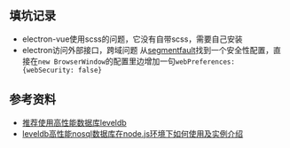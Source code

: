 ## 填坑记录
* electron-vue使用scss的问题，它没有自带scss，需要自己安装
* electron访问外部接口，跨域问题
  从[segmentfault](https://segmentfault.com/a/1190000012030202)找到一个安全性配置，直接在`new BrowserWindow`的配置里边增加一句`webPreferences: {webSecurity: false}`

## 参考资料
* [推荐使用高性能数据库leveldb](https://cnodejs.org/topic/56fb48588a612c5559d16a13)
* [leveldb高性能nosql数据库在node.js环境下如何使用及实例介绍](https://cnodejs.org/topic/548fe4f04823a0234c9e16e4)